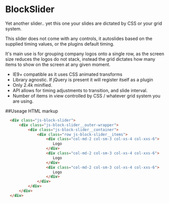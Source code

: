 # BlockSlider
Yet another slider.. yet this one your slides are dictated by CSS or your grid system.

This slider does not come with any controls, it autoslides based on the supplied timing values, or the plugins default timing.

It's main use is for grouping company logos onto a single row, as the screen size reduces the logos do not stack, instead the grid dictates how many items to show on the screen at any given moment.

* IE9+ compatible as it uses CSS animated transforms
* Library agnostic.  If jQuery is present it will register itself as a plugin
* Only 2.4k minified.
* API allows for timing adjustments to transition, and slide interval.
* Number of items in view controlled by CSS / whatever grid system you are using.

##Useage
HTML markup
```html
  <div class="js-block-slider">
      <div class="js-block-slider__outer-wrapper">
          <div class="js-block-slider__container">
              <div class="row js-block-slider__items">
                  <div class="col-md-2 col-sm-3 col-xs-4 col-xxs-6">
                     Logo
                  </div>
                  <div class="col-md-2 col-sm-3 col-xs-4 col-xxs-6">
                     Logo
                  </div>
                  <div class="col-md-2 col-sm-3 col-xs-4 col-xxs-6">
                     Logo
                  </div>
              </div>                    
          </div>                    
      </div>
  </div>
  ```

